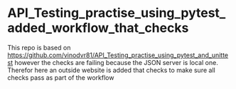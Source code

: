 # API_Testing_practise_using_pytest_added_workflow_that_checks
This repo is based on https://github.com/vinodvr81/API_Testing_practise_using_pytest_and_unittest however the checks are failing because the JSON server is local one. Therefor here an outside website is added that checks to make sure all checks pass as part of the workflow
